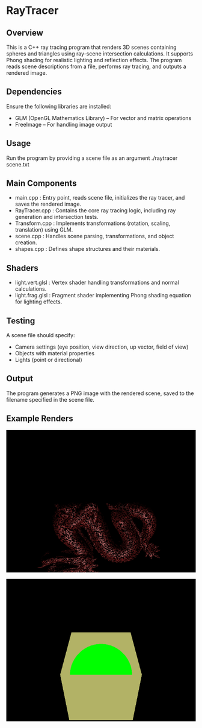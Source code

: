 # RayTracer

## Overview

This is a C++ ray tracing program that renders 3D scenes containing spheres and triangles using ray-scene intersection calculations. It supports Phong shading for realistic lighting and reflection effects. The program reads scene descriptions from a file, performs ray tracing, and outputs a rendered image.

## Dependencies
Ensure the following libraries are installed:

- GLM (OpenGL Mathematics Library) – For vector and matrix operations
- FreeImage – For handling image output

## Usage
Run the program by providing a scene file as an argument
./raytracer scene.txt

## Main Components
- main.cpp : Entry point, reads scene file, initializes the ray tracer, and saves the rendered image.
- RayTracer.cpp : Contains the core ray tracing logic, including ray generation and intersection tests.
- Transform.cpp : Implements transformations (rotation, scaling, translation) using GLM.
- scene.cpp : Handles scene parsing, transformations, and object creation.
- shapes.cpp : Defines shape structures and their materials.

## Shaders
- light.vert.glsl : Vertex shader handling transformations and normal calculations.
- light.frag.glsl : Fragment shader implementing Phong shading equation for lighting effects.

## Testing
A scene file should specify:
- Camera settings (eye position, view direction, up vector, field of view)
- Objects with material properties
- Lights (point or directional)

## Output
The program generates a PNG image with the rendered scene, saved to the filename specified in the scene file.

## Example Renders
![Render 1](Images/scene7.png)

![Render 2](Images/scene3.png)
